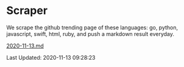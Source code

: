 # Scraper

We scrape the github trending page of these languages: go, python, javascript, swift, html, ruby, and push a markdown result everyday.

[2020-11-13.md](https://github.com/henson/Scraper/blob/master/2020-11-13.md)

Last Updated: 2020-11-13 09:28:23